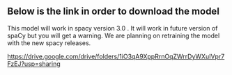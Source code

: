 ## Below is the link in order to download the model

This model will work in spacy version 3.0 . It will work in future version of spaCy but you will get a warning. We are planning on retraining the model with the new spacy releases.

https://drive.google.com/drive/folders/1iO3qA9XppRrnOqZWrrDyWXuIVpr7FzEJ?usp=sharing
